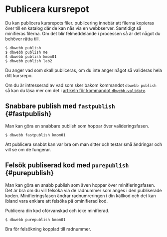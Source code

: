 Publicera kursrepot
==================================

Du kan publicera kursrepots filer. publicering innebär att filerna kopieras över till en katalog där de kan nås via en webbserver. Samtidigt så minifieras filerna. Om det blir felmeddelande i processen så är det något du behöver rätta till.

```text
$ dbwebb publish
$ dbwebb publish me
$ dbwebb publish kmom01
$ dbwebb publish lab2
```

Du anger vad som skall publiceras, om du inte anger något så valideras hela ditt kursrepo.

Om du är intresserad av vad som sker bakom kommandot `dbwebb publish` så kan du läsa mer om det i [artikeln för kommandot `dbwebb-validate`](dbwebb-validate).



Snabbare publish med `fastpublish` {#fastpublish}
--------------------------------------

Man kan göra en snabbare publish som hoppar över valideringsfasen.

```text
$ dbwebb fastpublish kmom01
```

Att publicera snabbt kan var bra om man sitter och testar små ändringar och vill se om de fungerar.



Felsök publiserad kod med `purepublish` {#purepublish}
--------------------------------------

Man kan göra en snabb publish som även hoppar över minifieringsfasen. Det är bra om du vill felsöka via de radnummer som anges i den publiserade koden. Minifieringsfasen ändrar radnumreringen i din källkod och det kan ibland vara enklare att felsöka på ominifierad kod.

Publicera din kod oförvanskad och icke minifierad.

```text
$ dbwebb purepublish kmom01
```

Bra för felsökning kopplad till radnummer.
